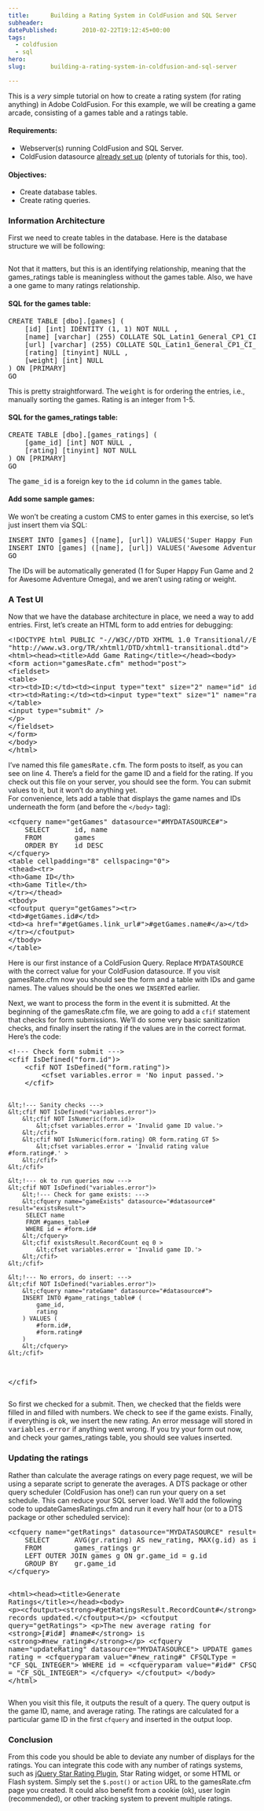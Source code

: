 ```yaml
---
title:      Building a Rating System in ColdFusion and SQL Server
subheader:  
datePublished:       2010-02-22T19:12:45+00:00
tags:
  - coldfusion
  - sql
hero:       
slug:       building-a-rating-system-in-coldfusion-and-sql-server

---
```



<p>This is a <em>very</em> simple tutorial on how to create a rating system (for rating anything) in Adobe ColdFusion. For this example, we will be creating a game arcade, consisting of a games table and a ratings table.</p>
<h4>Requirements:</h4>
<ul>
<li>Webserver(s) running ColdFusion and SQL Server.</li>
<li>ColdFusion datasource <a href="http://www.peachpit.com/articles/article.aspx?p=29452">already set up</a> (plenty of tutorials for this, too).</li>
</ul>
<h4>Objectives:</h4>
<ul>
<li>Create database tables.</li>
<li>Create rating queries.</li>
</ul>
<h3>Information Architecture</h3>
<p>First we need to create tables in the database. Here is the database structure we will be following:</p>
<div class="image"><a href="http://davidosomething.com/content/uploads/cfgames_db.png"><img src="data:image/gif;base64,R0lGODdhAQABAPAAAP///wAAACwAAAAAAQABAEACAkQBADs=" data-lazy-type="image" data-lazy-src="http://davidosomething.com/content/uploads/cfgames_db.png" alt="" title="Games and games ratings database tables" class="lazy lazy-hidden aligncenter size-thumbnail wp-image-157" /><noscript><img src="http://davidosomething.com/content/uploads/cfgames_db.png" alt="" title="Games and games ratings database tables" class="aligncenter size-thumbnail wp-image-157" /></noscript></a></div>
<p>Not that it matters, but this is an identifying relationship, meaning that the games_ratings table is meaningless without the games table. Also, we have a one game to many ratings relationship.</p>
<p><span id="more-113"></span></p>
<h4>SQL for the games table:</h4>
<pre class="brush: sql">
CREATE TABLE [dbo].[games] (
	[id] [int] IDENTITY (1, 1) NOT NULL ,
	[name] [varchar] (255) COLLATE SQL_Latin1_General_CP1_CI_AS NOT NULL ,
	[url] [varchar] (255) COLLATE SQL_Latin1_General_CP1_CI_AS NOT NULL ,
	[rating] [tinyint] NULL ,
	[weight] [int] NULL 
) ON [PRIMARY]
GO
</pre>
<p>This is pretty straightforward. The <samp>weight</samp> is for ordering the entries, i.e., manually sorting the games. Rating is an integer from 1-5.</p>
<h4>SQL for the games_ratings table:</h4>
<pre class="brush: sql">
CREATE TABLE [dbo].[games_ratings] (
	[game_id] [int] NOT NULL ,
	[rating] [tinyint] NOT NULL 
) ON [PRIMARY]
GO
</pre>
<p>The <samp>game_id</samp> is a foreign key to the <samp>id</samp> column in the <samp>games</samp> table.</p>
<h4>Add some sample games:</h4>
<p>We won&#8217;t be creating a custom CMS to enter games in this exercise, so let&#8217;s just insert them via SQL:</p>
<pre class="brush: sql">
INSERT INTO [games] ([name], [url]) VALUES('Super Happy Fun Game', '/shfg')
INSERT INTO [games] ([name], [url]) VALUES('Awesome Adventure Omega', '/aao')
GO
</pre>
<p>The IDs will be automatically generated (1 for Super Happy Fun Game and 2 for Awesome Adventure Omega), and we aren&#8217;t using rating or weight.</p>
<h3>A Test UI</h3>
<p>Now that we have the database architecture in place, we need a way to add entries. First, let&#8217;s create an HTML form to add entries for debugging:</p>
<pre class="brush: xml">
&lt;!DOCTYPE html PUBLIC "-//W3C//DTD XHTML 1.0 Transitional//EN"
"http://www.w3.org/TR/xhtml1/DTD/xhtml1-transitional.dtd">
&lt;html>&lt;head>&lt;title>Add Game Rating&lt;/title>&lt;/head>&lt;body>
&lt;form action="gamesRate.cfm" method="post">
&lt;fieldset>
&lt;table>
&lt;tr>&lt;td>ID:&lt;/td>&lt;td>&lt;input type="text" size="2" name="id" id="id">&lt;/td>&lt;/tr>
&lt;tr>&lt;td>Rating:&lt;/td>&lt;td>&lt;input type="text" size="1" name="rating" id="rating">&lt;/td>&lt;/tr>
&lt;/table>
&lt;input type="submit" />
&lt;/p>
&lt;/fieldset>
&lt;/form>
&lt;/body>
&lt;/html>
</pre>
<p>I&#8217;ve named this file <samp>gamesRate.cfm</samp>. The form posts to itself, as you can see on line 4. There&#8217;s a field for the game ID and a field for the rating. If you check out this file on your server, you should see the form. You can submit values to it, but it won&#8217;t do anything yet.<br />
For convenience, lets add a table that displays the game names and IDs underneath the form (and before the <code>&lt;/body></code> tag):</p>
<pre class="brush: xml">
&lt;cfquery name="getGames" datasource="#MYDATASOURCE#">
	SELECT 		id, name
	FROM 		games
	ORDER BY 	id DESC
&lt;/cfquery>
&lt;table cellpadding="8" cellspacing="0">
&lt;thead>&lt;tr>
&lt;th>Game ID&lt;/th>
&lt;th>Game Title&lt;/th>
&lt;/tr>&lt;/thead>
&lt;tbody>
&lt;cfoutput query="getGames">&lt;tr>
&lt;td>#getGames.id#&lt;/td>
&lt;td>&lt;a href="#getGames.link_url#">#getGames.name#&lt;/a>&lt;/td>
&lt;/tr>&lt;/cfoutput>
&lt;/tbody>
&lt;/table>
</pre>
<p>Here is our first instance of a ColdFusion Query. Replace <samp>MYDATASOURCE</samp> with the correct value for your ColdFusion datasource. If you visit gamesRate.cfm now you should see the form and a table with IDs and game names. The values should be the ones we <code>INSERT</code>ed earlier.</p>
<p>Next, we want to process the form in the event it is submitted. At the beginning of the gamesRate.cfm file, we are going to add a <code>cfif</code> statement that checks for form submissions. We&#8217;ll do some very basic sanitization checks, and finally insert the rating if the values are in the correct format. Here&#8217;s the code:</p>
<pre class="brush: xml">
&lt;!--- Check form submit --->
&lt;cfif IsDefined("form.id")>
	&lt;cfif NOT IsDefined("form.rating")>
		&lt;cfset variables.error = 'No input passed.'>
	&lt;/cfif>

	&lt;!--- Sanity checks --->
	&lt;cfif NOT IsDefined("variables.error")>
		&lt;cfif NOT IsNumeric(form.id)>
			&lt;cfset variables.error = 'Invalid game ID value.'>
		&lt;/cfif>
		&lt;cfif NOT IsNumeric(form.rating) OR form.rating GT 5>
			&lt;cfset variables.error = 'Invalid rating value #form.rating#.' >
		&lt;/cfif>
	&lt;/cfif>

	&lt;!--- ok to run queries now --->
	&lt;cfif NOT IsDefined("variables.error")>
		&lt;!--- Check for game exists: --->
		&lt;cfquery name="gameExists" datasource="#datasource#" result="existsResult">
		 SELECT name
		 FROM #games_table#
		 WHERE id = #form.id#
		&lt;/cfquery>
		&lt;cfif existsResult.RecordCount eq 0 >
			&lt;cfset variables.error = 'Invalid game ID.'>
		&lt;/cfif>
	&lt;/cfif>

	&lt;!--- No errors, do insert: --->
	&lt;cfif NOT IsDefined("variables.error")>
		&lt;cfquery name="rateGame" datasource="#datasource#">
		INSERT INTO #game_ratings_table# (
			game_id,
			rating
		) VALUES (
			#form.id#,
			#form.rating#
		)
		&lt;/cfquery>
	&lt;/cfif>
&lt;/cfif>
</pre>
<p>So first we checked for a submit. Then, we checked that the fields were filled in and filled with numbers. We check to see if the game exists. Finally, if everything is ok, we insert the new rating. An error message will stored in <samp>variables.error</samp> if anything went wrong. If you try your form out now, and check your games_ratings table, you should see values inserted.</p>
<h3>Updating the ratings</h3>
<p>Rather than calculate the average ratings on every page request, we will be using a separate script to generate the averages. A DTS package or other query scheduler (ColdFusion has one!) can run your query on a set schedule. This can reduce your SQL server load. We&#8217;ll add the following code to updateGamesRatings.cfm and run it every half hour (or to a DTS package or other scheduled service):</p>
<pre class="brush: xml">
&lt;cfquery name="getRatings" datasource="MYDATASOURCE" result="getRatingsResult">
	SELECT 		AVG(gr.rating) AS new_rating, MAX(g.id) as id, MAX(g.name) as name
	FROM 		games_ratings gr
	LEFT OUTER JOIN games g ON gr.game_id = g.id
	GROUP BY	gr.game_id
&lt;/cfquery>

&lt;html>&lt;head>&lt;title>Generate Ratings&lt;/title>&lt;/head>&lt;body>
&lt;p>&lt;cfoutput>&lt;strong>#getRatingsResult.RecordCount#&lt;/strong> records updated.&lt;/cfoutput>&lt;/p>
&lt;cfoutput query="getRatings">
	&lt;p>The new average rating for &lt;strong>[#id#] #name#&lt;/strong> is &lt;strong>#new_rating#&lt;/strong>&lt;/p>
	&lt;cfquery name="updateRating" datasource="MYDATASOURCE">
		UPDATE 	 	games
		SET 		rating = &lt;cfqueryparam value="#new_rating#" CFSQLType = "CF_SQL_INTEGER">
		WHERE 		id = &lt;cfqueryparam value="#id#" CFSQLType = "CF_SQL_INTEGER">
	&lt;/cfquery>
&lt;/cfoutput>
&lt;/body>
&lt;/html>
</pre>
<p>When you visit this file, it outputs the result of a query. The query output is the game ID, name, and average rating. The ratings are calculated for a particular game ID in the first <code>cfquery</code> and inserted in the output loop.</p>
<h3>Conclusion</h3>
<p>From this code you should be able to deviate any number of displays for the ratings. You can integrate this code with any number of ratings systems, such as <a href="http://www.fyneworks.com/jquery/star-rating/">jQuery Star Rating Plugin</a>, Star Rating widget, or some HTML or Flash system. Simply set the <code>$.post()</code> or <code>action</code> URL to the gamesRate.cfm page you created. It could also benefit from a cookie (ok), user login (recommended), or other tracking system to prevent multiple ratings.</p>

